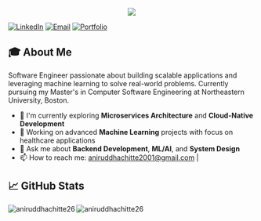 <!-- Banner Image -->
<p align="center">
  <img src="https://capsule-render.vercel.app/api?type=waving&color=BCE5F9&height=200&section=header&text=Hi%20There,%20I'm%20Aniruddha%20Chitte%20!&fontSize=35&fontColor=111" />
</p>


[![LinkedIn](https://img.shields.io/badge/LinkedIn-0077B5?style=for-the-badge&logo=linkedin&logoColor=white)](https://www.linkedin.com/in/aniruddhachitte)
[![Email](https://img.shields.io/badge/Email-D14836?style=for-the-badge&logo=gmail&logoColor=white)](mailto:aniruddhachitte2001@gmail.com)
[![Portfolio](https://img.shields.io/badge/Portfolio-000000?style=for-the-badge&logo=About.me&logoColor=white)](https://aniruddhachitte26.github.io/aniruddha-portfolio)
## 🎓 About Me
Software Engineer passionate about building scalable applications and leveraging machine learning to solve real-world problems. Currently pursuing my Master's in Computer Software Engineering at Northeastern University, Boston.
- 🌱 I'm currently exploring **Microservices Architecture** and **Cloud-Native Development**
- 🔭 Working on advanced **Machine Learning** projects with focus on healthcare applications
- 💬 Ask me about **Backend Development**, **ML/AI**, and **System Design**
- 📫 How to reach me: aniruddhachitte2001@gmail.com |
## 📈 GitHub Stats
<p><img align="left" src="https://github-readme-stats.vercel.app/api/top-langs?username=aniruddhachitte26&show_icons=true&locale=en&layout=compact&count_private=true" alt="aniruddhachitte26" /></p>
<p><img align="center" src="https://github-readme-streak-stats.herokuapp.com/?user=aniruddhachitte26&count_private=true" alt="aniruddhachitte26" /></p>
